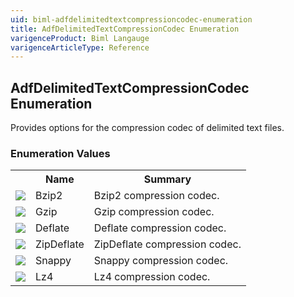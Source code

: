 ```yaml
---
uid: biml-adfdelimitedtextcompressioncodec-enumeration
title: AdfDelimitedTextCompressionCodec Enumeration
varigenceProduct: Biml Langauge
varigenceArticleType: Reference
---
```


## AdfDelimitedTextCompressionCodec Enumeration<div class="LanguageSummary"><div class ="SummaryItem">Provides options for the compression codec of delimited text files.</div></div><div class="EnumValueGroup">### Enumeration Values<table id="EnumValue" class="MemberList"><tbody><tr><th class="MemberTypeIconColumnHeader">&nbsp;</th><th class="MemberNameColumnHeader">Name</th><th class="MemberSummaryColumnHeader">Summary</th></tr><tr class="cd0"><td align="center" class="MemberTypeIcon"><img src="enumValue.png"></img></td><td class="MemberName">Bzip2</td><td class="MemberSummary"><div class ="SummaryItem">Bzip2 compression codec.</div></td></tr><tr class="cd1"><td align="center" class="MemberTypeIcon"><img src="enumValue.png"></img></td><td class="MemberName">Gzip</td><td class="MemberSummary"><div class ="SummaryItem">Gzip compression codec.</div></td></tr><tr class="cd0"><td align="center" class="MemberTypeIcon"><img src="enumValue.png"></img></td><td class="MemberName">Deflate</td><td class="MemberSummary"><div class ="SummaryItem">Deflate compression codec.</div></td></tr><tr class="cd1"><td align="center" class="MemberTypeIcon"><img src="enumValue.png"></img></td><td class="MemberName">ZipDeflate</td><td class="MemberSummary"><div class ="SummaryItem">ZipDeflate compression codec.</div></td></tr><tr class="cd0"><td align="center" class="MemberTypeIcon"><img src="enumValue.png"></img></td><td class="MemberName">Snappy</td><td class="MemberSummary"><div class ="SummaryItem">Snappy compression codec.</div></td></tr><tr class="cd1"><td align="center" class="MemberTypeIcon"><img src="enumValue.png"></img></td><td class="MemberName">Lz4</td><td class="MemberSummary"><div class ="SummaryItem">Lz4 compression codec.</div></td></tr></tbody></table></div>